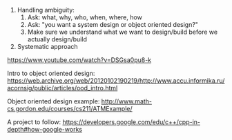 1. Handling ambiguity:
   1. Ask: what, why, who, when, where, how
   2. Ask: "you want a system design or object oriented design?"
   3. Make sure we understand what we want to design/build before we actually design/build
2. Systematic approach

https://www.youtube.com/watch?v=DSGsa0pu8-k 

Intro to object oriented design: https://web.archive.org/web/20120102190219/http://www.accu.informika.ru/acornsig/public/articles/ood_intro.html

Object oriented design example: http://www.math-cs.gordon.edu/courses/cs211/ATMExample/

A project to follow: https://developers.google.com/edu/c++/cpp-in-depth#how-google-works

